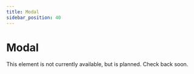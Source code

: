 ```yaml
---
title: Modal
sidebar_position: 40
---
```


# Modal

This element is not currently available, but is planned. Check back soon. 
